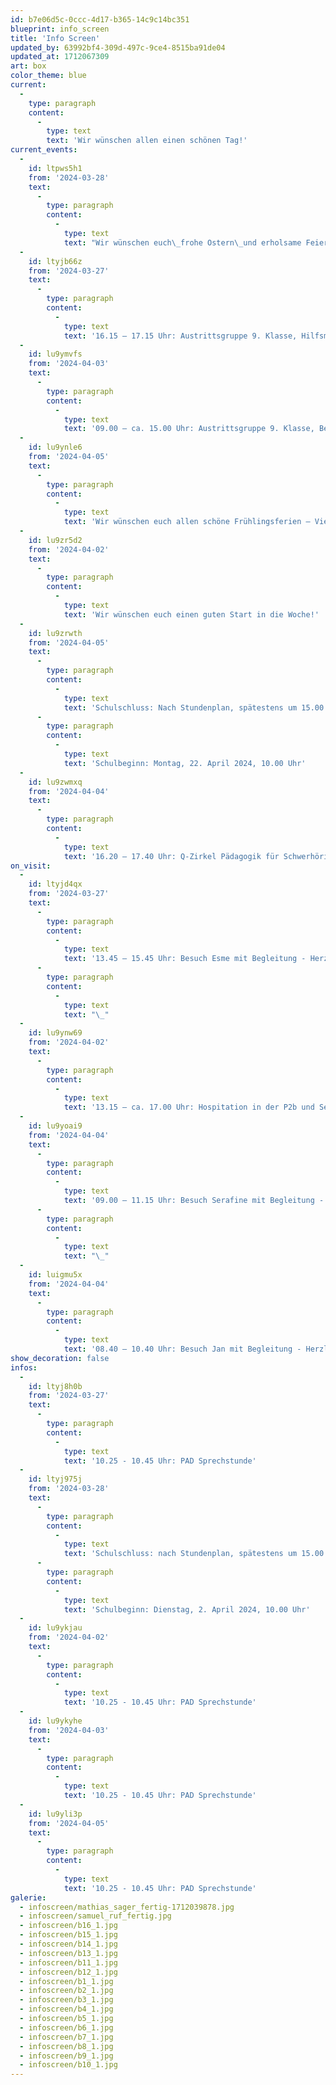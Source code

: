 ```yaml
---
id: b7e06d5c-0ccc-4d17-b365-14c9c14bc351
blueprint: info_screen
title: 'Info Screen'
updated_by: 63992bf4-309d-497c-9ce4-8515ba91de04
updated_at: 1712067309
art: box
color_theme: blue
current:
  -
    type: paragraph
    content:
      -
        type: text
        text: 'Wir wünschen allen einen schönen Tag!'
current_events:
  -
    id: ltpws5h1
    from: '2024-03-28'
    text:
      -
        type: paragraph
        content:
          -
            type: text
            text: "Wir wünschen euch\_frohe Ostern\_und erholsame Feiertage!"
  -
    id: ltyjb66z
    from: '2024-03-27'
    text:
      -
        type: paragraph
        content:
          -
            type: text
            text: '16.15 – 17.15 Uhr: Austrittsgruppe 9. Klasse, Hilfsmittel, Gruppe A – Viel Vergnügen!'
  -
    id: lu9ymvfs
    from: '2024-04-03'
    text:
      -
        type: paragraph
        content:
          -
            type: text
            text: '09.00 – ca. 15.00 Uhr: Austrittsgruppe 9. Klasse, Besuch der BSFH Oerlikon – Viel Vergnügen!'
  -
    id: lu9ynle6
    from: '2024-04-05'
    text:
      -
        type: paragraph
        content:
          -
            type: text
            text: 'Wir wünschen euch allen schöne Frühlingsferien – Viel Spass!'
  -
    id: lu9zr5d2
    from: '2024-04-02'
    text:
      -
        type: paragraph
        content:
          -
            type: text
            text: 'Wir wünschen euch einen guten Start in die Woche!'
  -
    id: lu9zrwth
    from: '2024-04-05'
    text:
      -
        type: paragraph
        content:
          -
            type: text
            text: 'Schulschluss: Nach Stundenplan, spätestens um 15.00 Uhr'
      -
        type: paragraph
        content:
          -
            type: text
            text: 'Schulbeginn: Montag, 22. April 2024, 10.00 Uhr'
  -
    id: lu9zwmxq
    from: '2024-04-04'
    text:
      -
        type: paragraph
        content:
          -
            type: text
            text: '16.20 – 17.40 Uhr: Q-Zirkel Pädagogik für Schwerhörige und Gehörlose, Aula – Viel Vergnügen!'
on_visit:
  -
    id: ltyjd4qx
    from: '2024-03-27'
    text:
      -
        type: paragraph
        content:
          -
            type: text
            text: '13.45 – 15.45 Uhr: Besuch Esme mit Begleitung - Herzlich willkommen!'
      -
        type: paragraph
        content:
          -
            type: text
            text: "\_"
  -
    id: lu9ynw69
    from: '2024-04-02'
    text:
      -
        type: paragraph
        content:
          -
            type: text
            text: '13.15 – ca. 17.00 Uhr: Hospitation in der P2b und Sek b – Herzlich willkommen!'
  -
    id: lu9yoai9
    from: '2024-04-04'
    text:
      -
        type: paragraph
        content:
          -
            type: text
            text: '09.00 – 11.15 Uhr: Besuch Serafine mit Begleitung - Herzlich willkommen!'
      -
        type: paragraph
        content:
          -
            type: text
            text: "\_"
  -
    id: luigmu5x
    from: '2024-04-04'
    text:
      -
        type: paragraph
        content:
          -
            type: text
            text: '08.40 – 10.40 Uhr: Besuch Jan mit Begleitung - Herzlich willkommen!'
show_decoration: false
infos:
  -
    id: ltyj8h0b
    from: '2024-03-27'
    text:
      -
        type: paragraph
        content:
          -
            type: text
            text: '10.25 - 10.45 Uhr: PAD Sprechstunde'
  -
    id: ltyj975j
    from: '2024-03-28'
    text:
      -
        type: paragraph
        content:
          -
            type: text
            text: 'Schulschluss: nach Stundenplan, spätestens um 15.00 Uhr.'
      -
        type: paragraph
        content:
          -
            type: text
            text: 'Schulbeginn: Dienstag, 2. April 2024, 10.00 Uhr'
  -
    id: lu9ykjau
    from: '2024-04-02'
    text:
      -
        type: paragraph
        content:
          -
            type: text
            text: '10.25 - 10.45 Uhr: PAD Sprechstunde'
  -
    id: lu9ykyhe
    from: '2024-04-03'
    text:
      -
        type: paragraph
        content:
          -
            type: text
            text: '10.25 - 10.45 Uhr: PAD Sprechstunde'
  -
    id: lu9yli3p
    from: '2024-04-05'
    text:
      -
        type: paragraph
        content:
          -
            type: text
            text: '10.25 - 10.45 Uhr: PAD Sprechstunde'
galerie:
  - infoscreen/mathias_sager_fertig-1712039878.jpg
  - infoscreen/samuel_ruf_fertig.jpg
  - infoscreen/b16_1.jpg
  - infoscreen/b15_1.jpg
  - infoscreen/b14_1.jpg
  - infoscreen/b13_1.jpg
  - infoscreen/b11_1.jpg
  - infoscreen/b12_1.jpg
  - infoscreen/b1_1.jpg
  - infoscreen/b2_1.jpg
  - infoscreen/b3_1.jpg
  - infoscreen/b4_1.jpg
  - infoscreen/b5_1.jpg
  - infoscreen/b6_1.jpg
  - infoscreen/b7_1.jpg
  - infoscreen/b8_1.jpg
  - infoscreen/b9_1.jpg
  - infoscreen/b10_1.jpg
---
```

